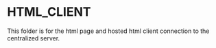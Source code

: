 # HTML_CLIENT
  This folder is for the html page and hosted html client connection to the centralized server.